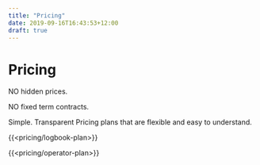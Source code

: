 ```yaml
---
title: "Pricing"
date: 2019-09-16T16:43:53+12:00
draft: true
---
```


# Pricing

NO hidden prices.

NO fixed term contracts.

Simple. Transparent Pricing plans that are flexible and easy to understand.

{{<pricing/logbook-plan>}}

{{<pricing/operator-plan>}}
